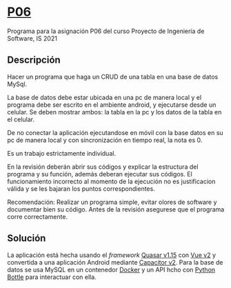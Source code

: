 # [P06](https://github.com/erumabo/2021s1-p06)

Programa para la asignación P06 del curso Proyecto de Ingeniería de Software, IS 2021

## Descripción

Hacer un programa que haga un CRUD de una tabla en una base de datos MySql.

La base de datos debe estar ubicada en una pc de manera local y el programa debe ser escrito en el ambiente android, y ejecutarse desde un celular.  Se deben mostrar ambos: la tabla en la pc y los datos de la tabla en el celular.

De no conectar la aplicación ejecutandose en móvil con la base datos en su pc de manera local y con sincronización en tiempo real, la nota es 0.

Es un trabajo estrictamente individual.

En la revisión deberán abrir sus códigos y explicar la estructura del programa y su función, además deberan ejecutar sus códigos. El funcionamiento incorrecto al momento de la ejecución no es justificacion válida y se les bajaran los puntos correspondientes. 

Recomendación: Realizar un programa simple, evitar olores de software y documentar bien su código. Antes de la revisión asegurese que el programa corre correctamente.

## Solución

La aplicación está hecha usando el _framework_ [Quasar v1.15](https://quasar.dev/) con [Vue v2](https://vuejs.org/) y convertida a una aplicación Android mediante [Capacitor v2](https://capacitorjs.com/).
Para la base de datos se usa MySQL en un contenedor [Docker](https://hub.docker.com/_/mysql/) y un API hcho con [Python Bottle](https://bottlepy.org/docs/0.12/index.html) para interactuar con ella.
